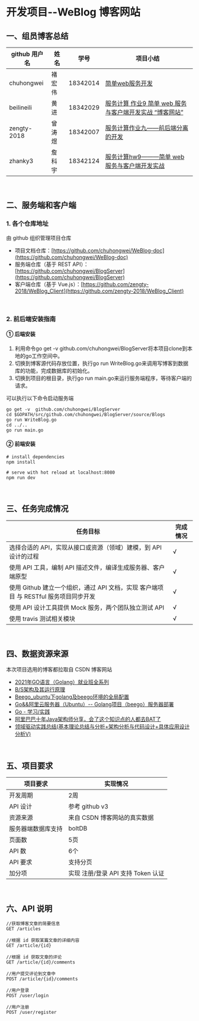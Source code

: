  # 开发项目--WeBlog 博客网站


 ## 一、组员博客总结

| github 用户名 | 姓名   | 学号     | 项目小结                                                     |
| ------------- | ------ | -------- | ------------------------------------------------------------ |
| chuhongwei    | 褚宏伟 | 18342014 | [简单web服务开发](https://gitee.com/chuhw3/game_unity/blob/master/service/%E7%AE%80%E5%8D%95web%E6%9C%8D%E5%8A%A1%E5%BC%80%E5%8F%91%E5%B0%8F%E7%BB%93.md) |
| beilineili    | 黄进   | 18342029 | [服务计算 作业9 简单 web 服务与客户端开发实战 “博客网站”](https://blog.csdn.net/qq_43256905/article/details/111243189) |
| zengty-2018   | 曾涛煜 | 18342007 | [服务计算作业九——前后端分离的开发](https://blog.csdn.net/Floating__dust/article/details/111489655) |
| zhanky3       | 詹科宇 | 18342124 | [服务计算hw9———简单 web 服务与客户端开发实战](https://blog.csdn.net/weixin_43963659/article/details/111475896) |
<br>



 ## 二、服务端和客户端
 ### 1. 各个仓库地址
由 github 组织管理项目仓库
 - 项目文档仓库：[https://github.com/chuhongwei/WeBlog-doc](https://github.com/chuhongwei/WeBlog-doc)
 - 服务端仓库（基于 REST API）：[https://github.com/chuhongwei/BlogServer](https://github.com/chuhongwei/BlogServer)
 - 客户端仓库（基于 Vue.js）：[https://github.com/zengty-2018/WeBlog_Client](https://github.com/zengty-2018/WeBlog_Client)
<br>



### 2. 前后端安装指南
#### ① 后端安装

 1. 利用命令go get -v github.com/chuhongwei/BlogServer将本项目clone到本地的go工作空间中。
 2. 切换到博客源代码存放位置，执行go run WriteBlog.go来调用写博客到数据库的功能，完成数据库的初始化。
 3. 切换到项目的根目录，执行go run main.go来运行服务端程序，等待客户端的请求。

可以执行以下命令启动服务端

```
go get -v  github.com/chuhongwei/BlogServer
cd $GOPATH/src/github.com/chuhongwei/BlogServer/source/Blogs
go run WriteBlog.go
cd ../..
go run main.go
```
#### ② 前端安装

```
# install dependencies
npm install

# serve with hot reload at localhost:8080
npm run dev
```

<br>



## 三、任务完成情况
| 任务目标                                                     | 完成情况 |
| ------------------------------------------------------------ | -------- |
| 选择合适的 API，实现从接口或资源（领域）建模，到 API 设计的过程 | √        |
| 使用 API 工具，编制 API 描述文件，编译生成服务器、客户端原型 | √        |
| 使用 Github 建立一个组织，通过 API 文档，实现 客户端项目 与 RESTful 服务项目同步开发 | √        |
| 使用 API 设计工具提供 Mock 服务，两个团队独立测试 API        | √        |
| 使用 travis 测试相关模块                                     | √        |
<br>



## 四、数据资源来源

本次项目选用的博客都拉取自 CSDN 博客网站
 - [2021年GO语言（Golang）就业班全系列](https://blog.csdn.net/weixin_40562504/article/details/108641202)
 - [B/S架构及其运行原理](https://blog.csdn.net/qq_40587575/article/details/79673478)
 - [Beego_ubuntu下golang及beego环境的全局配置](https://blog.csdn.net/weixin_43851310/article/details/88543162)
 - [Go&&阿里云服务器（Ubuntu）-- Golang项目（beego）服务器部署](https://blog.csdn.net/qq_42410605/article/details/96479892)
 - [Go - 学习/实践](https://blog.csdn.net/william_n/article/details/102893655)
 - [阿里巴巴十年Java架构师分享，会了这个知识点的人都去BAT了](https://blog.csdn.net/t4i2b10X4c22nF6A/article/details/79062764)
 - [领域驱动实践总结(基本理论总结与分析+架构分析与代码设计+具体应用设计分析V)](https://blog.csdn.net/xiaofeng10330111/article/details/105148032)
 <br>



## 五、项目要求
| 项目要求           | 实现情况                           |
| ------------------ | ---------------------------------- |
| 开发周期           | 2周                                |
| API 设计           | 参考 github v3                     |
| 资源来源           | 来自 CSDN 博客网站的真实数据       |
| 服务器端数据库支持 | boltDB                             |
| 页面数             | 5页                                |
| API 数             | 6个                                |
| API 要求           | 支持分页                           |
| 加分项             | 实现 注册/登录 API 支持 Token 认证 |
<br>



## 六、API 说明
```
//获取博客文章的简要信息
GET /articles

//根据 id 获取某篇文章的详细内容
GET /article/{id} 

//根据 id 获取文章的评论
GET /article/{id}/comments

//用户提交评论到文章中
POST /article/{id}/comments 

//用户登录
POST /user/login 

//用户注册
POST /user/register
```
